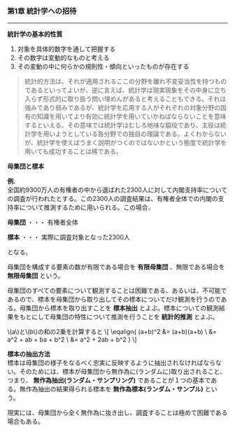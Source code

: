 ### 第1章 統計学への招待
---
**統計学の基本的性質**

1. 対象を具体的数字を通して把握する
2. その数字は変動的なものと考える
3. その変動の中に何らかの規則性・傾向といったものが存在する

> 統計的方法は、それが適用されるここの分野を離れ不変妥当性を持つものであるといってよいが、逆に言えば、統計学は現実現象をその中身に立ち入らず形式的に取り扱う問い埋めんがあると考えることもできる。それは強みであり弱みであるが、統計学を応用する人がそれぞれの対象分野の固有の知識を用いてより有効に統計学を用いていかねばならないことを意味するといえる。その意味では統計学はむしろ地味な脇役であり、主役は統計学を用いようとしている各分野での独自の理論である。よくわからないが、統計学を使えばうまく説明がつくのではないかという態度で統計学を用いても成功することは稀である。


**母集団と標本**

**例.**  
全国約9300万人の有権者の中から選ばれた2300人に対して内閣支持率についての調査が行われたとする。この2300人の調査結果は、有権者全体での内閣の支持率について推測するために用いられる。この場合、

**母集団** ・・・ 有権者全体

**標本** ・・・ 実際に調査対象となった2300人

となる。

母集団を構成する要素の数が有限である場合を **有限母集団** 、無限である場合を **無限母集団** という。

母集団のすべての要素について観測することは困難である、あるいは、不可能であるので、標本を母集団から取り出してその標本についてだけ観測を行うのである。母集団から標本を取り出すことを **標本抽出** とよぶ。標本についての観測結果をもとにして母集団の特性について推測を行うことを **統計的推測** とよぶ。

\\(a\\)と\\(b\\)の和の2乗を計算すると
\\[
\eqalign{
  (a+b)^2 &= (a+b)(a+b) \\
          &= a^2 + ab + ba + b^2 \\
          &= a^2 + 2ab + b^2
}
\\]

**標本の抽出方法**  
標本は母集団の様子をなるべく忠実に反映するように抽出されなければならない。そのためには、標本が母集団から無作為に(ランダムに)取り出されること、つまり、 **無作為抽出(ランダム・サンプリング)** であることが１つの基本である。無作為抽出の結果得られる標本を **無作為標本(ランダム・サンプル)** という。

現実には、母集団から全く無作為に抜き出し、調査することは極めて困難である場合もある。



